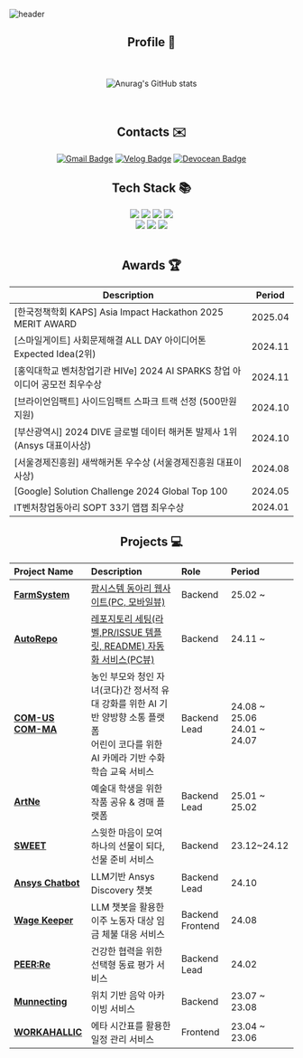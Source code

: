 ![header](https://capsule-render.vercel.app/api?type=waving&color=timeGradient&text=Hayeon's%20GitHub%20&animation=twinkling&fontSize=50&fontAlignY=40&fontAlign=70&height=250)


<div align="center">
  
## Profile 📁
<br><br>
![Anurag's GitHub stats](https://github-readme-stats.vercel.app/api?username=hysong4u&show_icons=true&theme=default&count-private=true&hide=stars)  
<br><br>


## Contacts ✉️
[![Gmail Badge](https://img.shields.io/badge/Gmail-d14836?style=flat-square&logo=Gmail&logoColor=white&link=mailto:hysong4u@gmail.com)](mailto:hysong4u@gmail.com)
[![Velog Badge](https://img.shields.io/badge/Velog-20C997?style=flat-square&logo=velog&logoColor=white&link=https://velog.io/@hanni/)](https://velog.io/@hanni/)
[![Devocean Badge](https://img.shields.io/badge/Devocean-0441FF?style=flat-square&logoColor=white&link=https://devocean.sk.com/community/list.do?userId=26315)](https://devocean.sk.com/community/list.do?userId=26315)

## Tech Stack 📚
<img src="https://img.shields.io/badge/Java-007396?style=for-the-badge&logo=Java&logoColor=white"> 
<img src="https://img.shields.io/badge/JavaScript-F0DB4F?style=for-the-badge&logo=JavaScript&logoColor=white"> 
<img src="https://img.shields.io/badge/C-012A4A?style=for-the-badge&logo=C&logoColor=white"> 
<img src="https://img.shields.io/badge/C++-012A4A?style=for-the-badge&logo=C&logoColor=white"> 
<br>
<img src="https://img.shields.io/badge/Spring%20Boot-4DB33D?style=for-the-badge&logo=Spring%20Boot&logoColor=white">
<img src="https://img.shields.io/badge/Express.js-444444?style=for-the-badge&logo=express&logoColor=white">
<img src="https://img.shields.io/badge/React%20Native-61DAFB?style=for-the-badge&logo=react&logoColor=white">
<br>
<br>

## Awards 🏆

| Description                                                | Period     |
|------------------------------------------------------------|------------|
| [한국정책학회 KAPS] Asia Impact Hackathon 2025 MERIT AWARD | 2025.04    | 
| [스마일게이트] 사회문제해결 ALL DAY 아이디어톤 Expected Idea(2위) | 2024.11    |
| [홍익대학교 벤처창업기관 HIVe] 2024 AI SPARKS 창업 아이디어 공모전 최우수상 | 2024.11    |
| [브라이언임팩트] 사이드임팩트 스파크 트랙 선정 (500만원 지원)      | 2024.10    |
| [부산광역시] 2024 DIVE 글로벌 데이터 해커톤 발제사 1위 (Ansys 대표이사상) | 2024.10    |
| [서울경제진흥원] 새싹해커톤 우수상 (서울경제진흥원 대표이사상)     | 2024.08    |
| [Google] Solution Challenge 2024 Global Top 100      | 2024.05    |
| IT벤처창업동아리 SOPT 33기 앱잽 최우수상                        | 2024.01    |

## Projects 💻
| Project Name                                                                                      | Description                                                                                 | Role          | Period        |
| :------------------------------------------------------------------------------------------------- | :------------------------------------------------------------------------------------------ | :------------ | :------------ |
| [**FarmSystem**](https://github.com/DguFarmSystem/HomePage-BE)                                                 | [팜시스템 동아리 웹사이트(PC, 모바일뷰)](https://www.farmsystem.kr/)                                                      | Backend  | 25.02 ~       |
| [**AutoRepo**](https://github.com/2024-2-3M1S/AutoRepo-Server)                                     | [레포지토리 세팅(라벨,PR/ISSUE 템플릿, README) 자동화 서비스(PC뷰)](https://autorepo.dcs-seochan99.com/) | Backend       | 24.11 ~        |
| [**COM-US**](https://github.com/COM-US)<br>[**COM-MA**](https://github.com/COM-MA)                 | 농인 부모와 청인 자녀(코다)간 정서적 유대 강화를 위한 AI 기반 양방향 소통 플랫폼 <br>어린이 코다를 위한 AI 카메라 기반 수화 학습 교육 서비스 | Backend Lead  | 24.08 ~ 25.06 <br>24.01 ~ 24.07 |
| [**ArtNe**](https://github.com/ArtNeplatform/back)                                                 | 예술대 학생을 위한 작품 공유 & 경매 플랫폼                                                        | Backend Lead  | 25.01 ~ 25.02        |
| [**SWEET**](https://github.com/SWEET-DEVELOPERS/sweet-server)                                      | 스윗한 마음이 모여 하나의 선물이 되다, 선물 준비 서비스                                      | Backend       | 23.12~24.12   |
| [**Ansys Chatbot**](https://github.com/HACK-DIVE/hack-dive-server)                                 | LLM기반 Ansys Discovery 챗봇                                                                 | Backend Lead  | 24.10         |
| [**Wage Keeper**](https://github.com/SESAC-PAY/wage-keeper-server)                                 | LLM 챗봇을 활용한 이주 노동자 대상 임금 체불 대응 서비스                                     | Backend<br>Frontend | 24.08         |
| [**PEER:Re**](https://github.com/PEER-Re/PEERRE-SERVER)                                            | 건강한 협력을 위한 선택형 동료 평가 서비스                                                  | Backend Lead  | 24.02         |
| [**Munnecting**](https://github.com/Mu-necting/Mu-necting_Server)                                  | 위치 기반 음악 아카이빙 서비스                                                                         | Backend       | 23.07 ~ 23.08   |
| [**WORKAHALLIC**](https://github.com/CSID-DGU/2023-1-OSSP2-HotSix-6)                               | 에타 시간표를 활용한 일정 관리 서비스                                                           | Frontend      | 23.04 ~ 23.06   |




</div><br>
